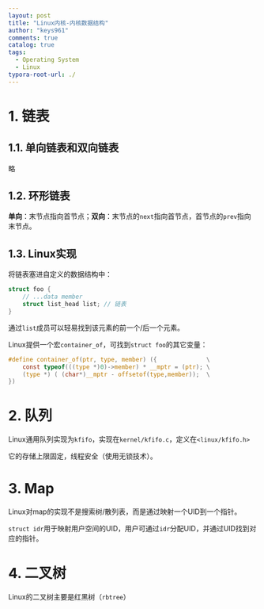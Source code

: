 ```yaml
---
layout: post
title: "Linux内核-内核数据结构"
author: "keys961"
comments: true
catalog: true
tags:
  - Operating System
  - Linux
typora-root-url: ./
---
```


# 1. 链表

## 1.1. 单向链表和双向链表

略

## 1.2. 环形链表

**单向**：末节点指向首节点；**双向**：末节点的`next`指向首节点，首节点的`prev`指向末节点。

## 1.3. Linux实现

将链表塞进自定义的数据结构中：

```c
struct foo {
    // ...data member
    struct list_head list; // 链表
}
```

通过`list`成员可以轻易找到该元素的前一个/后一个元素。

Linux提供一个宏`container_of`，可找到`struct foo`的其它变量：

```c
#define container_of(ptr, type, member) ({				\
	const typeof(((type *)0)->member) * __mptr = (ptr);	\
	(type *) ( (char*)__mptr - offsetof(type,member));	\
})
```

# 2. 队列

Linux通用队列实现为`kfifo`，实现在`kernel/kfifo.c`，定义在`<linux/kfifo.h>`

它的存储上限固定，线程安全（使用无锁技术）。

# 3. Map

Linux对map的实现不是搜索树/散列表，而是通过映射一个UID到一个指针。

`struct idr`用于映射用户空间的UID，用户可通过`idr`分配UID，并通过UID找到对应的指针。

# 4. 二叉树

Linux的二叉树主要是红黑树（`rbtree`）